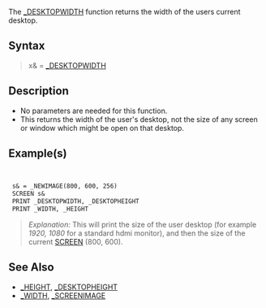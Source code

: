 The [_DESKTOPWIDTH](_DESKTOPWIDTH) function returns the width of the users current desktop.


## Syntax

>  x& = [_DESKTOPWIDTH](_DESKTOPWIDTH)


## Description

* No parameters are needed for this function.
* This returns the width of the user's desktop, not the size of any screen or window which might be open on that desktop.


## Example(s)


```vb


 s& = _NEWIMAGE(800, 600, 256)
 SCREEN s&
 PRINT _DESKTOPWIDTH, _DESKTOPHEIGHT
 PRINT _WIDTH, _HEIGHT


```

>  *Explanation:* This will print the size of the user desktop (for example *1920, 1080* for a standard hdmi monitor), and then the size of the current [SCREEN](SCREEN) (800, 600).


## See Also

* [_HEIGHT](_HEIGHT), [_DESKTOPHEIGHT](_DESKTOPHEIGHT)
* [_WIDTH](_WIDTH), [_SCREENIMAGE](_SCREENIMAGE)






